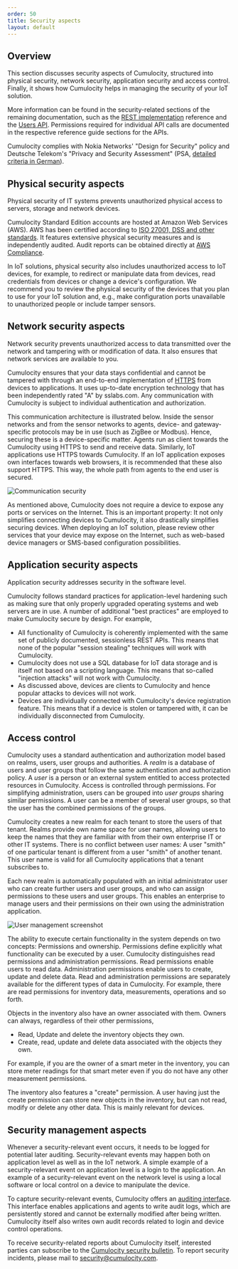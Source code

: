 ```yaml
---
order: 50
title: Security aspects
layout: default
---
```

## Overview

This section discusses security aspects of Cumulocity, structured into physical security, network security, application security and access control. Finally, it shows how Cumulocity helps in managing the security of your IoT solution.

More information can be found in the security-related sections of the remaining documentation, such as the [REST implementation](/guides/reference-guide/rest-implementation) reference and the [Users API](/guides/reference-guide/users). Permissions required for individual API calls are documented in the respective reference guide sections for the APIs.

Cumulocity complies with Nokia Networks' "Design for Security" policy and Deutsche Telekom's "Privacy and Security Assessment" (PSA, [detailed criteria in German](http://www.telekom.com/psa)).

## Physical security aspects

Physical security of IT systems prevents unauthorized physical access to servers, storage and network devices.

Cumulocity Standard Edition accounts are hosted at Amazon Web Services (AWS). AWS has been certified according to [ISO 27001, DSS and other standards](http://aws.amazon.com/compliance/). It features extensive physical security measures and is independently audited. Audit reports can be obtained directly at [AWS Compliance](http://aws.amazon.com/compliance/contact/).

In IoT solutions, physical security also includes unauthorized access to IoT devices, for example, to redirect or manipulate data from devices, read credentials from devices or change a device's configuration. We recommend you to review the physical security of the devices that you plan to use for your IoT solution and, e.g., make configuration ports unavailable to unauthorized people or include tamper sensors.

## Network security aspects

Network security prevents unauthorized access to data transmitted over the network and tampering with or modification of data. It also ensures that network services are available to you.

Cumulocity ensures that your data stays confidential and cannot be tampered with through an end-to-end implementation of [HTTPS](http://en.wikipedia.org/wiki/HTTP_Secure) from devices to applications. It uses up-to-date encryption technology that has been independently rated "A" by sslabs.com. Any communication with Cumulocity is subject to individual authentication and authorization. 

This communication architecture is illustrated below. Inside the sensor networks and from the sensor networks to agents, device- and gateway-specific protocols may be in use (such as ZigBee or Modbus). Hence, securing these is a device-specific matter. Agents run as client towards the Cumulocity using HTTPS to send and receive data. Similarly, IoT applications use HTTPS towards Cumulocity. If an IoT application exposes own interfaces towards web browsers, it is recommended that these also support HTTPS. This way, the whole path from agents to the end user is secured.

![Communication security](/images/guides/concepts-guide/commsecurity.png)

As mentioned above, Cumulocity does not require a device to expose any ports or services on the Internet. This is an important property: It not only simplifies connecting devices to Cumulocity, it also drastically simplifies securing devices. When deploying an IoT solution, please review other services that your device may expose on the Internet, such as web-based device managers or SMS-based configuration possibilities.

## Application security aspects

Application security addresses security in the software level.

Cumulocity follows standard practices for application-level hardening such as making sure that only properly upgraded operating systems and web servers are in use. A number of additional "best practices" are employed to make Cumulocity secure by design. For example,

* All functionality of Cumulocity is coherently implemented with the same set of publicly documented, sessionless REST APIs. This  means that none of the popular "session stealing" techniques will work with Cumulocity.
* Cumulocity does not use a SQL database for IoT data storage and is itself not based on a scripting language. This means that so-called "injection attacks" will not work with Cumulocity.
* As discussed above, devices are clients to Cumulocity and hence popular attacks to devices will not work.
* Devices are individually connected with Cumulocity's device registration feature. This means that if a device is stolen or tampered with, it can be individually disconnected from Cumulocity.

## Access control

Cumulocity uses a standard authentication and authorization model based on realms, users, user groups and authorities. A *realm* is a database of users and user groups that follow the same authentication and authorization policy. A *user* is a person or an external system entitled to access protected resources in Cumulocity. Access is controlled through permissions. For simplifying administration, users can be grouped into *user groups* sharing similar permissions. A user can be a member of several user groups, so that the user has the combined permissions of the groups.

Cumulocity creates a new realm for each tenant to store the users of that tenant. Realms provide own name space for user names, allowing users to keep the names that they are familiar with from their own enterprise IT or other IT systems. There is no conflict between user names: A user "smith" of one particular tenant is different from a user "smith" of another tenant. This user name is valid for all Cumulocity applications that a tenant subscribes to.

Each new realm is automatically populated with an initial administrator user who can create further users and user groups, and who can assign permissions to these users and user groups. This enables an enterprise to manage users and their permissions on their own using the administration application.

![User management screenshot](/images/guides/concepts-guide/usermanagement.png)

The ability to execute certain functionality in the system depends on two concepts: Permissions and ownership. Permissions define explicitly what functionality can be executed by a user. Cumulocity distinguishes read permissions and administration permissions. Read permissions enable users to read data. Administration permissions enable users to create, update and delete data. Read and administration permissions are separately available for the different types of data in Cumulocity. For example, there are read permissions for inventory data, measurements, operations and so forth.

Objects in the inventory also have an owner associated with them. Owners can always, regardless of their other permissions,

-   Read, Update and delete the inventory objects they own.
-   Create, read, update and delete data associated with the objects they own.

For example, if you are the owner of a smart meter in the inventory, you can store meter readings for that smart meter even if you do not have any other measurement permissions.

The inventory also features a "create" permission. A user having just the create permission can store new objects in the inventory, but can not read, modify or delete any other data. This is mainly relevant for devices.

## Security management aspects

Whenever a security-relevant event occurs, it needs to be logged for potential later auditing. Security-relevant events may happen both on application level as well as in the IoT network. A simple example of a security-relevant event on application level is a login to the application. An example of a security-relevant event on the network level is using a local software or local control on a device to manipulate the device.

To capture security-relevant events, Cumulocity offers an [auditing interface](/guides/reference-guide/auditing). This interface enables applications and agents to write audit logs, which are persistently stored and cannot be externally modified after being written. Cumulocity itself also writes own audit records related to login and device control operations.

To receive security-related reports about Cumulocity itself, interested parties can subscribe to the [Cumulocity security bulletin](https://cumulocity.zendesk.com/hc/en-us/sections/200381178-Security-bulletin). To report security incidents, please mail to security@cumulocity.com.
